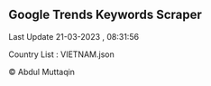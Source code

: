 

## Google Trends Keywords Scraper 
 
Last Update 21-03-2023 , 08:31:56

Country List :
VIETNAM.json



© Abdul Muttaqin 
